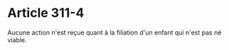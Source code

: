 # Article 311-4

Aucune action n'est reçue quant à la filiation d'un enfant qui n'est pas né viable.
